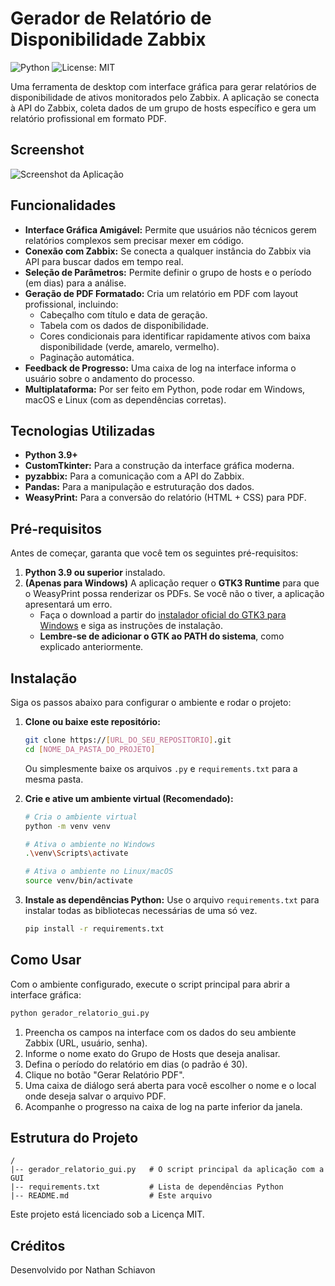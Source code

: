 # Gerador de Relatório de Disponibilidade Zabbix

![Python](https://img.shields.io/badge/Python-3.9+-blue.svg)
![License: MIT](https://img.shields.io/badge/License-MIT-yellow.svg)

Uma ferramenta de desktop com interface gráfica para gerar relatórios de disponibilidade de ativos monitorados pelo Zabbix. A aplicação se conecta à API do Zabbix, coleta dados de um grupo de hosts específico e gera um relatório profissional em formato PDF.

## Screenshot

![Screenshot da Aplicação](https://i.imgur.com/8Qj9LqY.png)

## Funcionalidades

* **Interface Gráfica Amigável:** Permite que usuários não técnicos gerem relatórios complexos sem precisar mexer em código.
* **Conexão com Zabbix:** Se conecta a qualquer instância do Zabbix via API para buscar dados em tempo real.
* **Seleção de Parâmetros:** Permite definir o grupo de hosts e o período (em dias) para a análise.
* **Geração de PDF Formatado:** Cria um relatório em PDF com layout profissional, incluindo:
    * Cabeçalho com título e data de geração.
    * Tabela com os dados de disponibilidade.
    * Cores condicionais para identificar rapidamente ativos com baixa disponibilidade (verde, amarelo, vermelho).
    * Paginação automática.
* **Feedback de Progresso:** Uma caixa de log na interface informa o usuário sobre o andamento do processo.
* **Multiplataforma:** Por ser feito em Python, pode rodar em Windows, macOS e Linux (com as dependências corretas).

## Tecnologias Utilizadas

* **Python 3.9+**
* **CustomTkinter:** Para a construção da interface gráfica moderna.
* **pyzabbix:** Para a comunicação com a API do Zabbix.
* **Pandas:** Para a manipulação e estruturação dos dados.
* **WeasyPrint:** Para a conversão do relatório (HTML + CSS) para PDF.

## Pré-requisitos

Antes de começar, garanta que você tem os seguintes pré-requisitos:

1.  **Python 3.9 ou superior** instalado.
2.  **(Apenas para Windows)** A aplicação requer o **GTK3 Runtime** para que o WeasyPrint possa renderizar os PDFs. Se você não o tiver, a aplicação apresentará um erro.
    * Faça o download a partir do [instalador oficial do GTK3 para Windows](https://github.com/tschoonj/GTK-for-Windows-Runtime-Environment-Installer/releases) e siga as instruções de instalação.
    * **Lembre-se de adicionar o GTK ao PATH do sistema**, como explicado anteriormente.

## Instalação

Siga os passos abaixo para configurar o ambiente e rodar o projeto:

1.  **Clone ou baixe este repositório:**
    ```bash
    git clone https://[URL_DO_SEU_REPOSITORIO].git
    cd [NOME_DA_PASTA_DO_PROJETO]
    ```
    Ou simplesmente baixe os arquivos `.py` e `requirements.txt` para a mesma pasta.

2.  **Crie e ative um ambiente virtual (Recomendado):**
    ```bash
    # Cria o ambiente virtual
    python -m venv venv

    # Ativa o ambiente no Windows
    .\venv\Scripts\activate

    # Ativa o ambiente no Linux/macOS
    source venv/bin/activate
    ```

3.  **Instale as dependências Python:**
    Use o arquivo `requirements.txt` para instalar todas as bibliotecas necessárias de uma só vez.
    ```bash
    pip install -r requirements.txt
    ```

## Como Usar

Com o ambiente configurado, execute o script principal para abrir a interface gráfica:

```bash
python gerador_relatorio_gui.py
```

1. Preencha os campos na interface com os dados do seu ambiente Zabbix (URL, usuário, senha).
2. Informe o nome exato do Grupo de Hosts que deseja analisar.
3. Defina o período do relatório em dias (o padrão é 30).
4. Clique no botão "Gerar Relatório PDF".
5. Uma caixa de diálogo será aberta para você escolher o nome e o local onde deseja salvar o arquivo PDF.
6. Acompanhe o progresso na caixa de log na parte inferior da janela.

## Estrutura do Projeto

```
/
|-- gerador_relatorio_gui.py   # O script principal da aplicação com a GUI
|-- requirements.txt           # Lista de dependências Python
|-- README.md                  # Este arquivo
```

Este projeto está licenciado sob a Licença MIT.

## Créditos

Desenvolvido por Nathan Schiavon